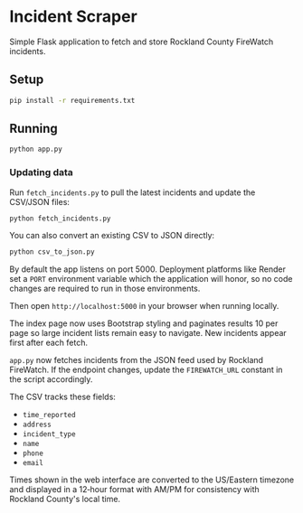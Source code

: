# Incident Scraper

Simple Flask application to fetch and store Rockland County FireWatch incidents.

## Setup

```bash
pip install -r requirements.txt
```

## Running

```bash
python app.py
```

### Updating data

Run `fetch_incidents.py` to pull the latest incidents and update the CSV/JSON
files:

```bash
python fetch_incidents.py
```

You can also convert an existing CSV to JSON directly:

```bash
python csv_to_json.py
```

By default the app listens on port 5000. Deployment platforms like Render set a
`PORT` environment variable which the application will honor, so no code changes
are required to run in those environments.

Then open `http://localhost:5000` in your browser when running locally.

The index page now uses Bootstrap styling and paginates results 10 per page so large incident lists remain easy to navigate. New incidents appear first after each fetch.

`app.py` now fetches incidents from the JSON feed used by Rockland
FireWatch. If the endpoint changes, update the `FIREWATCH_URL` constant
in the script accordingly.

The CSV tracks these fields:

- `time_reported`
- `address`
- `incident_type`
- `name`
- `phone`
- `email`

Times shown in the web interface are converted to the US/Eastern timezone
and displayed in a 12‑hour format with AM/PM for consistency with
Rockland County's local time.

